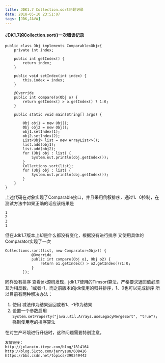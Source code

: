 ```yaml
---
title: JDK1.7 Collection.sort问题记录
date: 2018-05-10 23:51:07
tags: [JDK,JAVA]
---
```

#### JDK1.7的Collection.sort()一次错误记录
```language
public class Obj implements Comparable<Obj>{
    private int index;

    public int getIndex() {
        return index;
    }

    public void setIndex(int index) {
        this.index = index;
    }

    @Override
    public int compareTo(Obj o) {
        return getIndex() > o.getIndex() ? 1:0;
    }

    public static void main(String[] args) {

        Obj obj1 = new Obj();
        Obj obj2 = new Obj();
        obj1.setIndex(1);
        obj2.setIndex(2);
        List<Obj> list = new ArrayList<>();
        list.add(obj1);
        list.add(obj2);
        for (Obj obj : list) {
            System.out.println(obj.getIndex());
        }
        Collections.sort(list);
        for (Obj obj : list) {
            System.out.println(obj.getIndex());
        }
    }
}
```
上述代码在对象实现了Comparable接口，并且采用倒叙排序，通过1、0控制，在测试方法中如果正确的话应该结果是
```language
1
2
2
1
```
但在Jdk1.7版本上却是什么都没有变化，根据没有进行排序
又使用具体的Comparator实现了一次
```language
Collections.sort(list, new Comparator<Obj>() {
            @Override
            public int compare(Obj o1, Obj o2) {
                return o1.getIndex() > o2.getIndex()?1:0;
            }
        });
```
同样没有排序
查看jdk源码发现，jdk1.7使用的Timsort算法，严格要求返回值必须互为相反数，1或者-1，而之前版本的jdk使用的归并排序，1、0也可以完成排序
所以目前有两种解决办法：
1. 使用 减法作为结果返回或者1、-1作为结果
2. 设置一个参数启用```System.setProperty("java.util.Arrays.useLegacyMergeSort", "true");  ```强制使用老的排序算法

在对生产环境进行升级时，这种问题需要特别注意。

```language
友情链接：
http://jxlanxin.iteye.com/blog/1814164
http://blog.51cto.com/jerrysun/608416
https://bbs.csdn.net/topics/390249443
```
